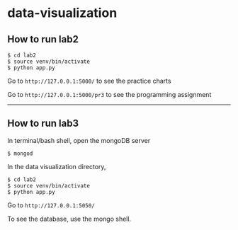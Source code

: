 # data-visualization
 
## How to run lab2
```
$ cd lab2
$ source venv/bin/activate
$ python app.py
```
Go to `http://127.0.0.1:5000/` to see the practice charts

Go to `http://127.0.0.1:5000/pr3` to see the programming assignment

---

## How to run lab3

In terminal/bash shell, open the mongoDB server
```
$ mongod
```

In the data visualization directory,
```
$ cd lab2
$ source venv/bin/activate
$ python app.py
```
Go to `http://127.0.0.1:5050/`

To see the database, use the mongo shell.